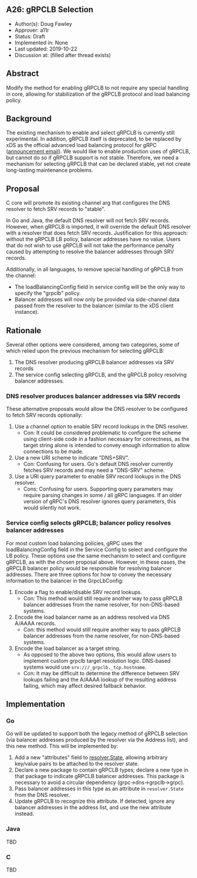 A26: gRPCLB Selection
----
* Author(s): Doug Fawley
* Approver: a11r
* Status: Draft
* Implemented in: None
* Last updated: 2019-10-22
* Discussion at: <google group thread> (filled after thread exists)

## Abstract

Modify the method for enabling gRPCLB to not require any special handling in
core, allowing for stabilization of the gRPCLB protocol and load balancing
policy.

## Background

The existing mechanism to enable and select gRPCLB is currently still
experimental. In addition, gRPCLB itself is deprecated, to be replaced by xDS as
the official advanced load balancing protocol for gRPC ([announcement
email](https://groups.google.com/d/msg/grpc-io/0yGihF-EFQo/A4QKdXffBwAJ)). We
would like to enable production uses of gRPCLB, but cannot do so if gRPCLB
support is not stable. Therefore, we need a mechanism for selecting gRPCLB that
can be declared stable, yet not create long-lasting maintenance problems.

## Proposal

C core will promote its existing channel arg that configures the DNS resolver to
fetch SRV records to "stable".

In Go and Java, the default DNS resolver will not fetch SRV records. However,
when gRPCLB is imported, it will override the default DNS resolver with a
resolver that does fetch SRV records. Justification for this approach: without
the gRPCLB LB policy, balancer addresses have no value. Users that do not wish
to use gRPCLB will not take the performance penalty caused by attempting to
resolve the balancer addresses through SRV records.

Additionally, in all languages, to remove special handling of gRPCLB from the
channel:
- The loadBalancingConfig field in service config will be the only way to
  specify the "grpclb" policy.
- Balancer addresses will now only be provided via side-channel data passed from
  the resolver to the balancer (similar to the xDS client instance).

## Rationale

Several other options were considered, among two categories, some of which
relied upon the previous mechanism for selecting gRPCLB:

1. The DNS resolver producing gRPCLB balancer addresses via SRV records
1. The service config selecting gRPCLB, and the gRPCLB policy resolving balancer
   addresses.

### DNS resolver produces balancer addresses via SRV records

These alternative proposals would allow the DNS resolver to be configured to
fetch SRV records optionally:

1. Use a channel option to enable SRV record lookups in the DNS resolver.
   - Con: It could be considered problematic to configure the scheme using
     client-side code in a fashion necessary for correctness, as the target
     string alone is intended to convey enough information to allow connections
     to be made.
1. Use a new URI scheme to indicate "DNS+SRV".
   - Con: Confusing for users. Go's default DNS resolver currently fetches SRV
     records and may need a "DNS-SRV" scheme.
1. Use a URI query parameter to enable SRV record lookups in the DNS resolver.
   - Cons: Confusing for users. Supporting query parameters may require parsing
     changes in some / all gRPC languages. If an older version of gRPC's DNS
     resolver ignores query parameters, this would silently not work.

### Service config selects gRPCLB; balancer policy resolves balancer addresses

For most custom load balancing policies, gRPC uses the loadBalancingConfig field
in the Service Config to select and configure the LB policy. These options use
the same mechanism to select and configure gRPCLB, as with the chosen proposal
above. However, in these cases, the gRPCLB balancer policy would be responsible
for resolving balancer addresses. There are three options for how to convey the
necessary information to the balancer in the GrpcLbConfig:

1. Encode a flag to enable/disable SRV record lookups.
   - Con: This method would still require another way to pass gRPCLB balancer
     addresses from the name resolver, for non-DNS-based systems.
1. Encode the load balancer name as an address resolved via DNS A/AAAA records.
   - Con: this method would still require another way to pass gRPCLB balancer
     addresses from the name resolver, for non-DNS-based systems.
1. Encode the load balancer as a target string.
   - As opposed to the above two options, this would allow users to implement
     custom grpclb target resolution logic.  DNS-based systems would use
     `srv:///_grpclb._tcp.hostname`.
   - Con: It may be difficult to determine the difference between SRV lookups
     failing and the A/AAAA lookup of the resulting address failing, which may
     affect desired fallback behavior.

## Implementation

### Go

Go will be updated to support both the legacy method of gRPCLB selection (via
balancer addresses produced by the resolver via the Address list), and this new
method.  This will be implemented by:

1. Add a new "attributes" field to
   [resolver.State](https://godoc.org/google.golang.org/grpc/resolver#State),
   allowing arbitrary key/value pairs to be attached to the resolver state.
1. Declare a new package to contain gRPCLB types; declare a new type in that
   package to indicate gRPCLB balancer addresses.  This package is necessary to
   avoid a circular dependency (grpc->dns->grpclb->grpc).
1. Pass balancer addresses in this type as an attribute in `resolver.State` from
   the DNS resolver.
1. Update gRPCLB to recognize this attribute.  If detected, ignore any balancer
   addresses in the address list, and use the new attribute instead.

### Java

TBD

### C

TBD

